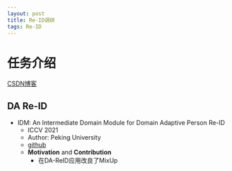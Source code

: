 ```yaml
---
layout: post
title: Re-ID调研
tags: Re-ID
---
```


# 任务介绍

[CSDN博客](https://blog.csdn.net/mzpmzk/article/details/81844261)

## DA Re-ID

- IDM: An Intermediate Domain Module for Domain Adaptive Person Re-ID
  - ICCV 2021 
  - Author: Peking University
  - [github](https://github.com/SikaStar/IDM)
  - **Motivation** and **Contribution**
    - 在DA-ReID应用改良了MixUp 






